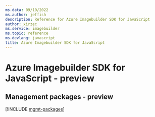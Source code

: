 ```yaml
---
ms.data: 09/10/2022
ms.author: jeffish
description: Reference for Azure Imagebuilder SDK for JavaScript
author: xirzec
ms.service: imagebuilder
ms.topic: reference
ms.devlang: javascript
title: Azure Imagebuilder SDK for JavaScript
---
```

# Azure Imagebuilder SDK for JavaScript - preview

## Management packages - preview
[!INCLUDE [mgmt-packages](imagebuilder-mgmt-index.md)]
